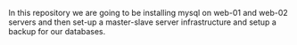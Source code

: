 In this repository we are going to be installing mysql on web-01 and web-02 servers and then set-up a master-slave server infrastructure and setup a backup for our databases. 

